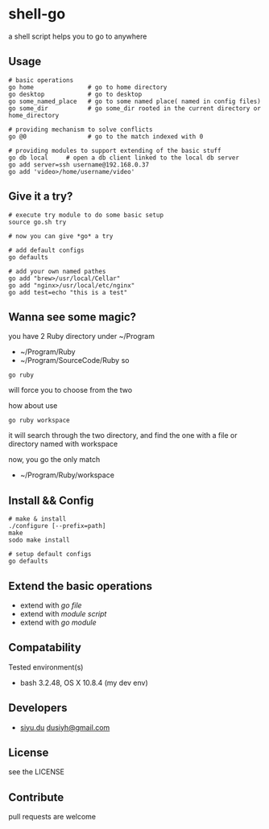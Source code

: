 shell-go
========

a shell script helps you to go to anywhere

## Usage
```
# basic operations
go home               # go to home directory
go desktop            # go to desktop
go some_named_place   # go to some named place( named in config files)
go some_dir           # go some_dir rooted in the current directory or home_directory

# providing mechanism to solve conflicts
go @0                 # go to the match indexed with 0

# providing modules to support extending of the basic stuff
go db local     # open a db client linked to the local db server
go add server=ssh username@192.168.0.37
go add 'video>/home/username/video'
```

## Give it a try?
```
# execute try module to do some basic setup
source go.sh try

# now you can give *go* a try

# add default configs
go defaults

# add your own named pathes
go add "brew>/usr/local/Cellar"
go add "nginx>/usr/local/etc/nginx"
go add test=echo "this is a test"

```

## Wanna see some magic?

you have 2 Ruby directory under ~/Program

* ~/Program/Ruby
* ~/Program/SourceCode/Ruby
so 
```
go ruby
```
will force you to choose from the two

how about use 
```
go ruby workspace
```
it will search through the two directory, and find the one with a file or directory named with workspace

now, you go the only match

* ~/Program/Ruby/workspace


## Install && Config
```
# make & install
./configure [--prefix=path]
make
sodo make install

# setup default configs
go defaults
```


## Extend the basic operations

* extend with *go file* 
* extend with *module script*
* extend with *go module*

## Compatability

Tested environment(s)

* bash 3.2.48, OS X 10.8.4 (my dev env)

## Developers

* [siyu.du](https://github.com/secretworry) dusiyh@gmail.com

## License

see the LICENSE

## Contribute

pull requests are welcome
